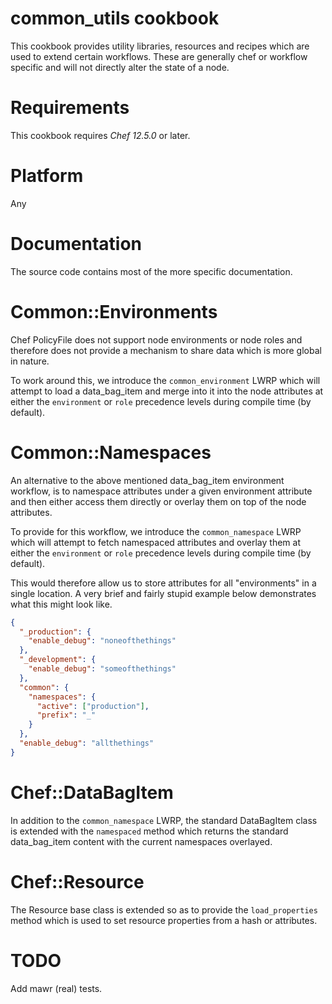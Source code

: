 # common_utils cookbook

This cookbook provides utility libraries, resources and recipes which are used 
to extend certain workflows. These are generally chef or workflow specific and 
will not directly alter the state of a node.

# Requirements

This cookbook requires *Chef 12.5.0* or later.

# Platform

Any

# Documentation

The source code contains most of the more specific documentation.

# Common::Environments

Chef PolicyFile does not support node environments or node roles and therefore does not provide a mechanism to share data which is more global in nature. 

To work around this, we introduce the `common_environment` LWRP which will attempt to load a data_bag_item and merge into it into the node attributes at either the `environment` or `role` precedence levels during compile time (by default).

# Common::Namespaces

An alternative to the above mentioned data_bag_item environment workflow, is to namespace attributes under a given environment attribute and then either access them directly or overlay them on top of the node attributes. 

To provide for this workflow, we introduce the `common_namespace` LWRP which will attempt to fetch namespaced attributes and overlay them at either the `environment` or `role` precedence levels during compile time (by default). 

This would therefore allow us to store attributes for all "environments" in a single location. A very brief and fairly stupid example below demonstrates what this might look like. 

```json
{
  "_production": {
    "enable_debug": "noneofthethings"
  },
  "_development": {
    "enable_debug": "someofthethings"
  },
  "common": {
    "namespaces": {
      "active": ["production"],
      "prefix": "_"
    }
  },
  "enable_debug": "allthethings"
}
```

# Chef::DataBagItem

In addition to the `common_namespace` LWRP, the standard DataBagItem class is extended with the `namespaced` method which returns the standard data_bag_item content with the current namespaces overlayed. 

# Chef::Resource

The Resource base class is extended so as to provide the `load_properties` method which is used to set resource properties from a hash or attributes. 

# TODO

Add mawr (real) tests.

